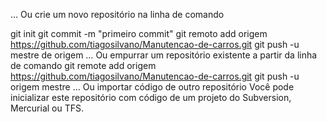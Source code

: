 … Ou crie um novo repositório na linha de comando

git init
git commit -m "primeiro commit" 
git remoto add origem https://github.com/tiagosilvano/Manutencao-de-carros.git
 git push -u mestre de origem
… Ou empurrar um repositório existente a partir da linha de comando
git remote add origem https://github.com/tiagosilvano/Manutencao-de-carros.git
 git push -u origem mestre
… Ou importar código de outro repositório
Você pode inicializar este repositório com código de um projeto do Subversion, Mercurial ou TFS.
